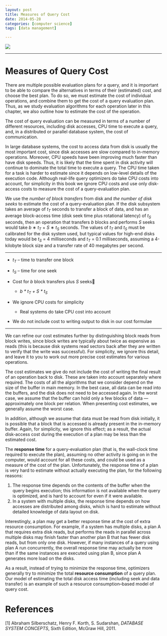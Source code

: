 ```yaml
---
layout: post
title: Measures of Query Cost
date: 2014-05-28
categories: [computer science]
tags: [data management]

---
```



[![](http://sungsoo.github.com/images/query-processing.png)](http://sungsoo.github.com/images/query-processing.png)

---

# Measures of Query Cost

There are multiple possible evaluation plans for a query, and it is important to be able to compare the alternatives in terms of their (estimated) cost, and choose the best plan. To do so, we must estimate the cost of individual operations, and combine them to get the cost of a query evaluation plan. Thus, as we study evaluation algorithms for each operation later in this chapter, we also outline how to estimate the cost of the operation.
The cost of query evaluation can be measured in terms of a number of different resources, including disk accesses, CPU time to execute a query, and, in a distributed or parallel database system, the cost of communication.In large database systems, the cost to access data from disk is usually the most important cost, since disk accesses are slow compared to in-memory operations. Moreover, CPU speeds have been improving much faster than have disk speeds. Thus, it is likely that the time spent in disk activity will continue to dominate the total time to execute a query. The CPU time taken for a task is harder to estimate since it depends on low-level details of the execution code. Although real-life query optimizers do take CPU costs into account, for simplicity in this book we ignore CPU costs and use only disk-access costs to measure the cost of a query-evaluation plan.We use the *number of block transfers* from disk and *the number of disk seeks* to estimate the cost of a query-evaluation plan. If the disk subsystem takes an average of *t<sub>T</sub>* seconds to transfer a block of data, and has an average block-access time (disk seek time plus rotational latency) of *t<sub>S</sub>* seconds, then an operation that transfers *b* blocks and performs *S* seeks would take *b* ∗ *t<sub>T</sub>* + *S* ∗ *t<sub>S</sub>* seconds. The values of *t<sub>T</sub>* and *t<sub>S</sub>* must be calibrated for the disk system used, but typical values for high-end disks today would be *t<sub>S</sub>* = 4 milliseconds and *t<sub>T</sub>* = 0.1 milliseconds, assuming a 4-kilobyte block size and a transfer rate of 40 megabytes per second.---
* *t<sub>T</sub>* – time to transfer one block
* *t<sub>S</sub>* – time for one seek
* Cost for *b* block transfers plus *S* seeks  
	* *b * t<sub>T</sub> + S * t<sub>S</sub>* 

* We ignore CPU costs for simplicity
	* Real systems do take CPU cost into account
	
* We do not include cost to writing output to disk in our cost formulae

---
We can refine our cost estimates further by distinguishing block reads from block writes, since block writes are typically about twice as expensive as reads (this is because disk systems read sectors back after they are written to verify that the write was successful). For simplicity, we ignore this detail, and leave it to you to work out more precise cost estimates for various operations.The cost estimates we give do not include the cost of writing the final result of an operation back to disk. These are taken into account separately where required. The costs of all the algorithms that we consider depend on the size of the buffer in main memory. In the best case, all data can be read into the buffers, and the disk does not need to be accessed again. In the worst case, we assume that the buffer can hold only a few blocks of data — approximately one block per relation. When presenting cost estimates, we generally assume the worst case.In addition, although we assume that data must be read from disk initially, it is possible that a block that is accessed is already present in the in-memory buffer. Again, for simplicity, we ignore this effect; as a result, the actual disk-access cost during the execution of a plan may be less than the estimated cost.The **response time** for a query-evaluation plan (that is, the wall-clock time required to execute the plan), assuming no other activity is going on in the computer, would account for all these costs, and could be used as a measure of the cost of the plan. Unfortunately, the response time of a plan is very hard to estimate without actually executing the plan, for the following reasons:1. The response time depends on the contents of the buffer when the query begins execution; this information is not available when the query is optimized, and is hard to account for even if it were available.2. In a system with multiple disks, the response time depends on how accesses are distributed among disks, which is hard to estimate without detailed knowledge of data layout on disk.Interestingly, a plan may get a better response time at the cost of extra resource consumption. For example, if a system has multiple disks, a plan A that requires extra disk reads, but performs the reads in parallel across multiple disks may finish faster than another plan B that has fewer disk reads, but from only one disk. However, if many instances of a query using plan A run concurrently, the overall response time may actually be more than if the same instances are executed using plan B, since plan A generates more load on the disks.As a result, instead of trying to minimize the response time, optimizers generally try to minimize the total **resource consumption** of a query plan. Our model of estimating the total disk access time (including seek and data transfer) is an example of such a resource consumption–based model of query cost.# References
[1] Abraham Silberschatz, Henry F. Korth, S. Sudarshan, *DATABASE SYSTEM CONCEPTS*, Sixth Edition, McGraw Hill, 2011.
